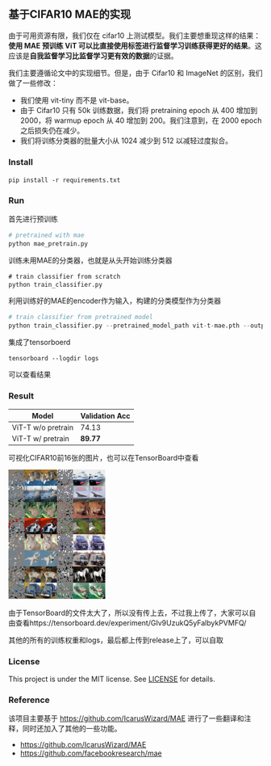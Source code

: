 ## 基于CIFAR10 MAE的实现

由于可用资源有限，我们仅在 cifar10 上测试模型。我们主要想重现这样的结果：**使用 MAE 预训练 ViT 可以比直接使用标签进行监督学习训练获得更好的结果**。这应该是**自我监督学习比监督学习更有效的数据**的证据。

我们主要遵循论文中的实现细节。但是，由于 Cifar10 和 ImageNet 的区别，我们做了一些修改：

- 我们使用 vit-tiny 而不是 vit-base。
- 由于 Cifar10 只有 50k 训练数据，我们将 pretraining epoch 从 400 增加到 2000，将 warmup epoch 从 40 增加到 200。我们注意到，在 2000 epoch 之后损失仍在减少。
- 我们将训练分类器的批量大小从 1024 减少到 512 以减轻过度拟合。

### Install

`pip install -r requirements.txt`

### Run

首先进行预训练

```python
# pretrained with mae
python mae_pretrain.py
```

训练未用MAE的分类器，也就是从头开始训练分类器

```
# train classifier from scratch
python train_classifier.py
```

利用训练好的MAE的encoder作为输入，构建的分类模型作为分类器

```python
# train classifier from pretrained model
python train_classifier.py --pretrained_model_path vit-t-mae.pth --output_model_path vit-t-classifier-from_pretrained.pth
```

集成了tensorboerd

```
tensorboard --logdir logs
```

可以查看结果



### Result

|Model|Validation Acc|
|-----|--------------|
|ViT-T w/o pretrain|74.13|
|ViT-T w/  pretrain|**89.77**|

可视化CIFAR10前16张的图片，也可以在TensorBoard中查看



![avatar](pic/mae-cifar10-reconstruction.png)



由于TensorBoard的文件太大了，所以没有传上去，不过我上传了，大家可以自由查看https://tensorboard.dev/experiment/GIv9UzukQ5yFalbykPVMFQ/



其他的所有的训练权重和logs，最后都上传到release上了，可以自取



### License

This project is under the MIT license. See [LICENSE](https://github.com/Kedreamix/MAE-for-CIFAR/blob/main/LICENSE) for details.



### Reference

该项目主要基于 https://github.com/IcarusWizard/MAE 进行了一些翻译和注释，同时还加入了其他的一些功能。

- https://github.com/IcarusWizard/MAE
- https://github.com/facebookresearch/mae
